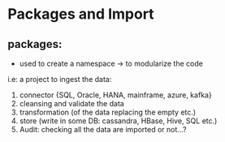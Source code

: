 # Packages and Import
## packages:
* used to create a namespace -> to modularize the code<br>

i.e:  a project to ingest the data:
1. connector {SQL, Oracle, HANA, mainframe, azure, kafka}
2. cleansing and validate the data
3. transformation (of the data replacing the empty etc.)
4. store (write in some DB: cassandra, HBase, Hive, SQL etc.)
5. Audit: checking all the data are imported or not...?

